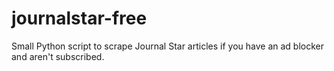 # journalstar-free
Small Python script to scrape Journal Star articles if you have an ad blocker and aren't subscribed.
